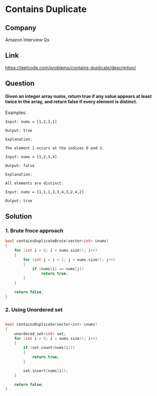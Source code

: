 # Contains Duplicate

## Company
 Amazon Interview Qs

## Link
https://leetcode.com/problems/contains-duplicate/description/

## Question
#### Given an integer array nums, return true if any value appears at least twice in the array, and return false if every element is distinct.


Examples:
```
Input: nums = [1,2,3,1]

Output: true

Explanation:

The element 1 occurs at the indices 0 and 3.
```
```
Input: nums = [1,2,3,4]

Output: false

Explanation:

All elements are distinct.
```
```
Input: nums = [1,1,1,3,3,4,3,2,4,2]

Output: true
```

## Solution

### 1. Brute froce approach

```cpp
bool containsDuplicateBrute(vector<int> &nums)
{
    for (int i = 0; i < nums.size(); i++)
    {
        for (int j = i + 1; j < nums.size(); j++)
        {
            if (nums[i] == nums[j])
                return true;
        }
    }

    return false;
}
```
### 2. Using Unordered set

```cpp

bool containsDuplicate(vector<int> &nums)
{
    unordered_set<int> set;
    for (int i = 0; i < nums.size(); i++)
    {
        if (set.count(nums[i]))
        {
            return true;
        }

        set.insert(nums[i]);
    }

    return false;
}
```